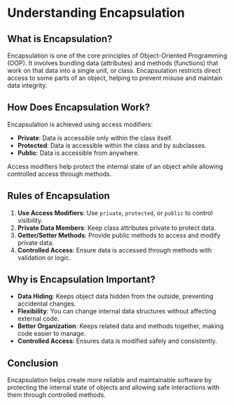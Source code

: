 # Understanding Encapsulation

## What is Encapsulation?
Encapsulation is one of the core principles of Object-Oriented Programming (OOP). It involves bundling data (attributes) and methods (functions) that work on that data into a single unit, or class. Encapsulation restricts direct access to some parts of an object, helping to prevent misuse and maintain data integrity.

## How Does Encapsulation Work?
Encapsulation is achieved using access modifiers:

- **Private**: Data is accessible only within the class itself.
- **Protected**: Data is accessible within the class and by subclasses.
- **Public**: Data is accessible from anywhere.

Access modifiers help protect the internal state of an object while allowing controlled access through methods.

## Rules of Encapsulation
1. **Use Access Modifiers**: Use `private`, `protected`, or `public` to control visibility.
2. **Private Data Members**: Keep class attributes private to protect data.
3. **Getter/Setter Methods**: Provide public methods to access and modify private data.
4. **Controlled Access**: Ensure data is accessed through methods with validation or logic.

## Why is Encapsulation Important?
- **Data Hiding**: Keeps object data hidden from the outside, preventing accidental changes.
- **Flexibility**: You can change internal data structures without affecting external code.
- **Better Organization**: Keeps related data and methods together, making code easier to manage.
- **Controlled Access**: Ensures data is modified safely and consistently.

## Conclusion
Encapsulation helps create more reliable and maintainable software by protecting the internal state of objects and allowing safe interactions with them through controlled methods.
